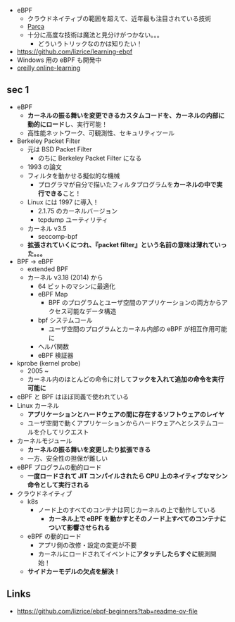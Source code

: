- eBPF
  - クラウドネイティブの範囲を超えて、近年最も注目されている技術
  - [Parca](https://github.com/parca-dev/parca)
  - 十分に高度な技術は魔法と見分けがつかない。。。
    - どういうトリックなのかは知りたい！
- https://github.com/lizrice/learning-ebpf
- Windows 用の eBPF も開発中
- [oreilly online-learning](https://www.oreilly.com/online-learning/?utm_medium=search&utm_source=google.com&utm_campaign=B2B+Search&utm_content=live+demo&gad_source=1&gclid=CjwKCAiA-P-rBhBEEiwAQEXhH5NXs2ov7RQmtqNdvnAaDz-CCQIQOvh7W9EFmWLIYTw2a7MADAgaQxoCp4cQAvD_BwE)

## sec 1

- eBPF
  - **カーネルの振る舞いを変更できるカスタムコードを、カーネルの内部に動的にロード**し、実行可能！
  - 高性能ネットワーク、可観測性、セキュリティツール
- Berkeley Packet Filter
  - 元は BSD Packet Filter
    - のちに Berkeley Packet Filter になる
  - 1993 の論文
  - フィルタを動かせる擬似的な機械
    - プログラマが自分で描いたフィルタプログラムを**カーネルの中で実行できる**こと！
  - Linux には 1997 に導入！
    - 2.1.75 のカーネルバージョン
    - tcpdump ユーティリティ
  - カーネル v3.5
    - seccomp-bpf
  - **拡張されていくにつれ、『packet filter』という名前の意味は薄れていった。。。**
- BPF -> eBPF
  - extended BPF
  - カーネル v3.18 (2014) から
    - 64 ビットのマシンに最適化
    - eBPF Map
      - BPF のプログラムとユーザ空間のアプリケーションの両方からアクセス可能なデータ構造
    - bpf システムコール
      - ユーザ空間のプログラムとカーネル内部の eBPF が相互作用可能に
    - ヘルパ関数
    - eBPF 検証器
- kprobe (kernel probe)
  - 2005 ~
  - カーネル内のほとんどの命令に対して**フックを入れて追加の命令を実行可能に**
- eBPF と BPF はほぼ同義で使われている
- Linux カーネル
  - **アプリケーションとハードウェアの間に存在するソフトウェアのレイヤ**
  - ユーザ空間で動くアプリケーションからハードウェアへとシステムコールを介してリクエスト
- カーネルモジュール
  - **カーネルの振る舞いを変更したり拡張できる**
  - 一方、安全性の担保が難しい
- eBPF プログラムの動的ロード
  - **一度ロードされて JIT コンパイルされたら CPU 上のネイティブなマシン命令として実行される**
- クラウドネイティブ
  - k8s
    - ノード上のすべてのコンテナは同じカーネルの上で動作している
      - **カーネル上で eBPF を動かすとそのノード上すべてのコンテナについて影響させられる**
  - eBPF の動的ロード
    - アプリ側の改修・設定の変更が不要
    - カーネルにロードされてイベントに**アタッチしたらすぐに**観測開始！
  - **サイドカーモデルの欠点を解決！**

## Links

- https://github.com/lizrice/ebpf-beginners?tab=readme-ov-file

